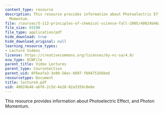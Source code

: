 ```yaml
---
content_type: resource
description: This resource provides information about Photoelectric Effect, and Photon
  Momentum.
file: /courses/5-112-principles-of-chemical-science-fall-2005/40024b46a6f62c5d4e2802a3359c0e6e_lecture4.pdf
file_size: 93190
file_type: application/pdf
hide_download: true
hide_download_original: null
learning_resource_types:
- Lecture Videos
license: https://creativecommons.org/licenses/by-nc-sa/4.0/
ocw_type: OCWFile
parent_title: Video Lectures
parent_type: CourseSection
parent_uid: 0f6eafa3-3e90-56ec-6097-f69475356be6
resourcetype: Document
title: lecture4.pdf
uid: 40024b46-a6f6-2c5d-4e28-02a3359c0e6e
---
```

This resource provides information about Photoelectric Effect, and Photon Momentum.